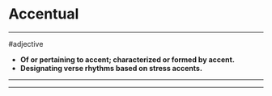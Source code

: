 # Accentual
---
#adjective
- **Of or pertaining to accent; characterized or formed by accent.**
- **Designating verse rhythms based on stress accents.**
---
---

